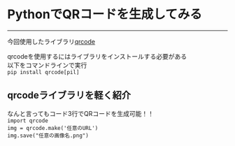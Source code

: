 # PythonでQRコードを生成してみる
***

今回使用したライブラリ[qrcode](https://pypi.org/project/qrcode/)

qrcodeを使用するにはライブラリをインストールする必要がある  
以下をコマンドラインで実行  
`pip install qrcode[pil]`

## qrcodeライブラリを軽く紹介

なんと言ってもコード3行でQRコードを生成可能！！  
`import qrcode`  
`img = qrcode.make('任意のURL')`  
`img.save("任意の画像名.png")`  
